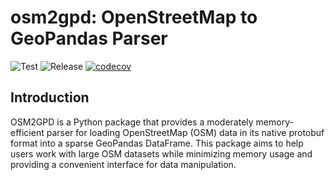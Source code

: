 # osm2gpd: OpenStreetMap to GeoPandas Parser

![Test](https://github.com/knthls/osm2gpd/actions/workflows/test.yml/badge.svg)
![Release](https://img.shields.io/github/v/release/knthls/osm2gpd)
[![codecov](https://codecov.io/gh/knthls/osm2gpd/branch/main/graph/badge.svg?token=OSNRL1NSNH)](https://codecov.io/gh/knthls/osm2gpd)

## Introduction

OSM2GPD is a Python package that provides a moderately memory-efficient parser for loading OpenStreetMap (OSM) data in its native protobuf format into a sparse GeoPandas DataFrame. This package aims to help users work with large OSM datasets while minimizing memory usage and providing a convenient interface for data manipulation.
